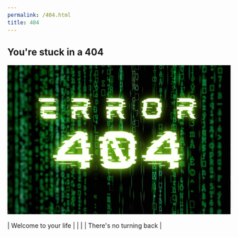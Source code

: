 ```yaml
---
permalink: /404.html
title: 404
---
```

## You're stuck in a 404 

![](/img/404.png)

| Welcome to your life | |
| | There's no turning back |


